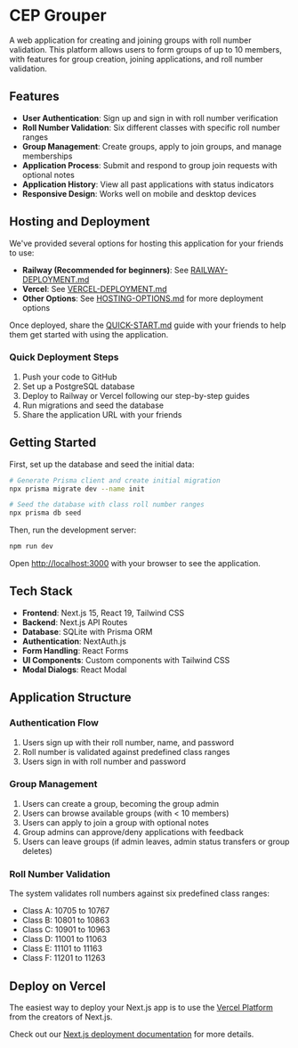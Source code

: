 # CEP Grouper

A web application for creating and joining groups with roll number validation. This platform allows users to form groups of up to 10 members, with features for group creation, joining applications, and roll number validation.

## Features

- **User Authentication**: Sign up and sign in with roll number verification
- **Roll Number Validation**: Six different classes with specific roll number ranges
- **Group Management**: Create groups, apply to join groups, and manage memberships
- **Application Process**: Submit and respond to group join requests with optional notes
- **Application History**: View all past applications with status indicators
- **Responsive Design**: Works well on mobile and desktop devices

## Hosting and Deployment

We've provided several options for hosting this application for your friends to use:

- **Railway (Recommended for beginners)**: See [RAILWAY-DEPLOYMENT.md](./RAILWAY-DEPLOYMENT.md)
- **Vercel**: See [VERCEL-DEPLOYMENT.md](./VERCEL-DEPLOYMENT.md)
- **Other Options**: See [HOSTING-OPTIONS.md](./HOSTING-OPTIONS.md) for more deployment options

Once deployed, share the [QUICK-START.md](./QUICK-START.md) guide with your friends to help them get started with using the application.

### Quick Deployment Steps

1. Push your code to GitHub
2. Set up a PostgreSQL database
3. Deploy to Railway or Vercel following our step-by-step guides
4. Run migrations and seed the database
5. Share the application URL with your friends

## Getting Started

First, set up the database and seed the initial data:

```bash
# Generate Prisma client and create initial migration
npx prisma migrate dev --name init

# Seed the database with class roll number ranges
npx prisma db seed
```

Then, run the development server:

```bash
npm run dev
```

Open [http://localhost:3000](http://localhost:3000) with your browser to see the application.

## Tech Stack

- **Frontend**: Next.js 15, React 19, Tailwind CSS
- **Backend**: Next.js API Routes
- **Database**: SQLite with Prisma ORM
- **Authentication**: NextAuth.js
- **Form Handling**: React Forms
- **UI Components**: Custom components with Tailwind CSS
- **Modal Dialogs**: React Modal

## Application Structure

### Authentication Flow

1. Users sign up with their roll number, name, and password
2. Roll number is validated against predefined class ranges
3. Users sign in with roll number and password

### Group Management

1. Users can create a group, becoming the group admin
2. Users can browse available groups (with < 10 members)
3. Users can apply to join a group with optional notes
4. Group admins can approve/deny applications with feedback
5. Users can leave groups (if admin leaves, admin status transfers or group deletes)

### Roll Number Validation

The system validates roll numbers against six predefined class ranges:
- Class A: 10705 to 10767
- Class B: 10801 to 10863
- Class C: 10901 to 10963
- Class D: 11001 to 11063
- Class E: 11101 to 11163
- Class F: 11201 to 11263

## Deploy on Vercel

The easiest way to deploy your Next.js app is to use the [Vercel Platform](https://vercel.com/new?utm_medium=default-template&filter=next.js&utm_source=create-next-app&utm_campaign=create-next-app-readme) from the creators of Next.js.

Check out our [Next.js deployment documentation](https://nextjs.org/docs/app/building-your-application/deploying) for more details.
